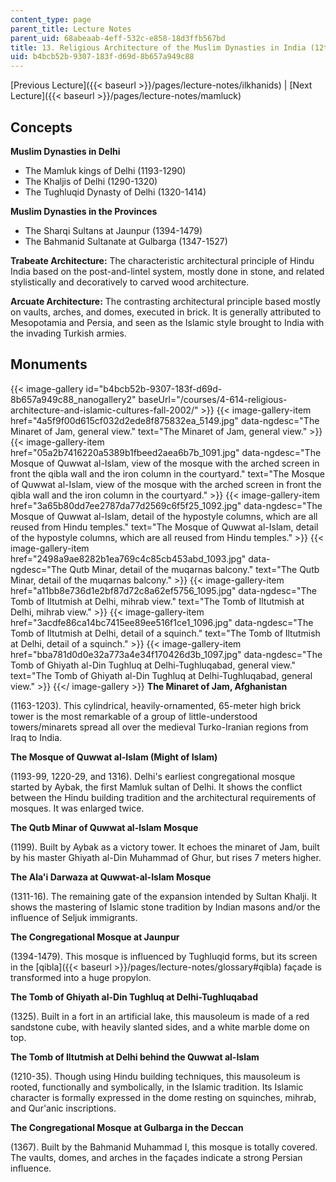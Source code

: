 ```yaml
---
content_type: page
parent_title: Lecture Notes
parent_uid: 68abeaab-4eff-532c-e858-18d3ffb567bd
title: 13. Religious Architecture of the Muslim Dynasties in India (12th-15th Century)
uid: b4bcb52b-9307-183f-d69d-8b657a949c88
---
```


[Previous Lecture]({{< baseurl >}}/pages/lecture-notes/ilkhanids) | [Next Lecture]({{< baseurl >}}/pages/lecture-notes/mamluck)

Concepts
--------

**Muslim Dynasties in Delhi**

*   The Mamluk kings of Delhi (1193-1290)
*   The Khaljis of Delhi (1290-1320)
*   The Tughluqid Dynasty of Delhi (1320-1414)

**Muslim Dynasties in the Provinces**

*   The Sharqi Sultans at Jaunpur (1394-1479)
*   The Bahmanid Sultanate at Gulbarga (1347-1527)

**Trabeate Architecture:** The characteristic architectural principle of Hindu India based on the post-and-lintel system, mostly done in stone, and related stylistically and decoratively to carved wood architecture.

**Arcuate Architecture:** The contrasting architectural principle based mostly on vaults, arches, and domes, executed in brick. It is generally attributed to Mesopotamia and Persia, and seen as the Islamic style brought to India with the invading Turkish armies.

Monuments
---------
{{< image-gallery id="b4bcb52b-9307-183f-d69d-8b657a949c88_nanogallery2" baseUrl="/courses/4-614-religious-architecture-and-islamic-cultures-fall-2002/" >}}
{{< image-gallery-item href="4a5f9f00d615cf032d2ede8f875832ea_5149.jpg" data-ngdesc="The Minaret of Jam, general view." text="The Minaret of Jam, general view." >}}
{{< image-gallery-item href="05a2b7416220a5389b1fbeed2aea6b7b_1091.jpg" data-ngdesc="The Mosque of Quwwat al-Islam, view of the mosque with the arched screen in front the qibla wall and the iron column in the courtyard." text="The Mosque of Quwwat al-Islam, view of the mosque with the arched screen in front the qibla wall and the iron column in the courtyard." >}}
{{< image-gallery-item href="3a65b80dd7ee2787da77d2569c6f5f25_1092.jpg" data-ngdesc="The Mosque of Quwwat al-Islam, detail of the hypostyle columns, which are all reused from Hindu temples." text="The Mosque of Quwwat al-Islam, detail of the hypostyle columns, which are all reused from Hindu temples." >}}
{{< image-gallery-item href="2498a9ae8282b1ea769c4c85cb453abd_1093.jpg" data-ngdesc="The Qutb Minar, detail of the muqarnas balcony." text="The Qutb Minar, detail of the muqarnas balcony." >}}
{{< image-gallery-item href="a11bb8e736d1e2bf87d72c8a62ef5756_1095.jpg" data-ngdesc="The Tomb of Iltutmish at Delhi, mihrab view." text="The Tomb of Iltutmish at Delhi, mihrab view." >}}
{{< image-gallery-item href="3acdfe86ca14bc7415ee89ee516f1ce1_1096.jpg" data-ngdesc="The Tomb of Iltutmish at Delhi, detail of a squinch." text="The Tomb of Iltutmish at Delhi, detail of a squinch." >}}
{{< image-gallery-item href="bba781d0d0e32a773a4e34f170426d3b_1097.jpg" data-ngdesc="The Tomb of Ghiyath al-Din Tughluq at Delhi-Tughluqabad, general view." text="The Tomb of Ghiyath al-Din Tughluq at Delhi-Tughluqabad, general view." >}}
{{</ image-gallery >}}
**The Minaret of Jam, Afghanistan**

(1163-1203). This cylindrical, heavily-ornamented, 65-meter high brick tower is the most remarkable of a group of little-understood towers/minarets spread all over the medieval Turko-Iranian regions from Iraq to India.

**The Mosque of Quwwat al-Islam (Might of Islam)**

(1193-99, 1220-29, and 1316). Delhi's earliest congregational mosque started by Aybak, the first Mamluk sultan of Delhi. It shows the conflict between the Hindu building tradition and the architectural requirements of mosques. It was enlarged twice.

**The Qutb Minar of Quwwat al-Islam Mosque**

(1199). Built by Aybak as a victory tower. It echoes the minaret of Jam, built by his master Ghiyath al-Din Muhammad of Ghur, but rises 7 meters higher.

**The Ala'i Darwaza at Quwwat-al-Islam Mosque**

(1311-16). The remaining gate of the expansion intended by Sultan Khalji. It shows the mastering of Islamic stone tradition by Indian masons and/or the influence of Seljuk immigrants.

**The Congregational Mosque at Jaunpur**

(1394-1479). This mosque is influenced by Tughluqid forms, but its screen in the [qibla]({{< baseurl >}}/pages/lecture-notes/glossary#qibla) façade is transformed into a huge propylon.

**The Tomb of Ghiyath al-Din Tughluq at Delhi-Tughluqabad**

(1325). Built in a fort in an artificial lake, this mausoleum is made of a red sandstone cube, with heavily slanted sides, and a white marble dome on top.

**The Tomb of Iltutmish at Delhi behind the Quwwat al-Islam**

(1210-35). Though using Hindu building techniques, this mausoleum is rooted, functionally and symbolically, in the Islamic tradition. Its Islamic character is formally expressed in the dome resting on squinches, mihrab, and Qur'anic inscriptions.

**The Congregational Mosque at Gulbarga in the Deccan**

(1367). Built by the Bahmanid Muhammad I, this mosque is totally covered. The vaults, domes, and arches in the façades indicate a strong Persian influence.